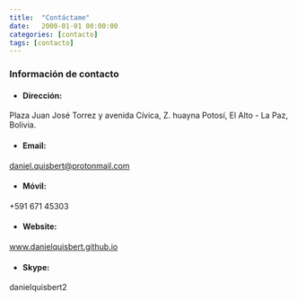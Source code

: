 ```yaml
---
title:  "Contáctame"
date:   2000-01-01 00:00:00
categories: [contacto]
tags: [contacto]
---
```


### Información de contacto


- #### **Dirección:** 
Plaza Juan José Torrez y avenida Cívica, Z. huayna Potosí, El Alto - La Paz, Bolivia.

- #### **Email:** 
daniel.quisbert@protonmail.com

- #### **Móvil:** 
+591 671 45303

- #### **Website:** 
www.danielquisbert.github.io

- #### **Skype:** 
danielquisbert2


